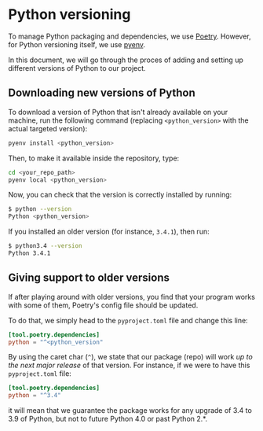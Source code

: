 # Python versioning

To manage Python packaging and dependencies, we use
 [Poetry](https://python-poetry.org/). However, for Python versioning
 itself, we use [pyenv](https://github.com/pyenv/pyenv).

In this document, we will go through the proces of adding and setting up
 different versions of Python to our project.

## Downloading new versions of Python

To download a version of Python that isn't already available on your
 machine, run the following command (replacing `<python_version>` with the
 actual targeted version):

```bash
pyenv install <python_version>
```

Then, to make it available inside the repository, type:

```bash
cd <your_repo_path>
pyenv local <python_version>
```

Now, you can check that the version is correctly installed by running:

```bash
$ python --version
Python <python_version>
```

If you installed an older version (for instance, `3.4.1`), then run:

```bash
$ python3.4 --version
Python 3.4.1
```

## Giving support to older versions

If after playing around with older versions, you find that your program
 works with some of them, Poetry's config file should be updated.

To do that, we simply head to the `pyproject.toml` file and change this
 line:

```toml
[tool.poetry.dependencies]
python = "^<python_version"
```

By using the caret char (`^`), we state that our package (repo) will work
 _up to the next major release_ of that version. For instance, if we were
 to have this `pyproject.toml` file:

```toml
[tool.poetry.dependencies]
python = "^3.4"
```

it will mean that we guarantee the package works for any upgrade of 3.4 to 3.9 of Python, but not to future Python 4.0 or past Python 2.\*.
